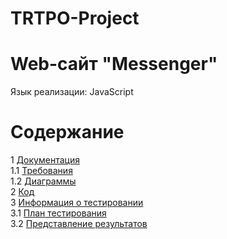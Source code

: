 # TRTPO-Project
# Web-сайт "Messenger"
Язык реализации: JavaScript

# Содержание
1 [Документация](Documents)  
1.1 [Требования](requirements.pdf)  
1.2 [Диаграммы](Documents/System%20project)  
2 [Код](Documents/Messenger)   
3 [Информация о тестировании](Documents/Testing)  
3.1 [План тестирования](Documents/Testing/TestPlan.md)  
3.2 [Представление результатов](Documents/Testing/TestResults.md)  
